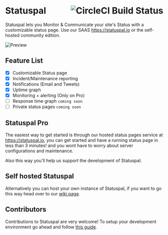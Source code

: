 <h1>
  Statuspal
  <a href="https://circleci.com/gh/statuspal/statuspal">
    <img src="https://circleci.com/gh/statuspal/statuspal.svg?style=svg&circle-token=be2ef35b5c8c04eccfab6ed9dea500b82eb41abf" alt="CircleCI Build Status" align="right" />
  </a>
</h1>

Statuspal lets you Monitor & Communicate your site's  Status with a customizable status page. Use our SAAS https://statuspal.io or the self-hosted community edition.

![Preview](https://raw.githubusercontent.com/statuspal/statuspal/master/apps/statushq/lib/statushq_web/static/app/assets/images/Browser_preview.png)

## Feature List
- [x] Customizable Status page
- [x] Incident/Maintenance reporting
- [x] Notifications (Email and Tweets)
- [x] Uptime graph
- [x] Monitoring + alerting (Only on Pro)
- [ ] Response time graph `coming soon`
- [ ] Private status pages `coming soon`

## Statuspal Pro

The easiest way to get started is through our hosted status pages service at https://statuspal.io,
you can get started and have a running status page in less than 3 minutes! and you wont have to worry about server configurations and maintenance.

Also this way you'll help us support the development of Statuspal.


## Self hosted Statuspal

Alternatively you can host your own instance of Statuspal, if you want to go this way head over to our [wiki page](https://github.com/statuspal/statuspal/wiki/Self-hosted-Statuspal).


## Contributors

Contributions to Statuspal are very welcome! To setup your development environment
go ahead and follow [this guide](https://github.com/statuspal/statuspal/wiki/Development).
